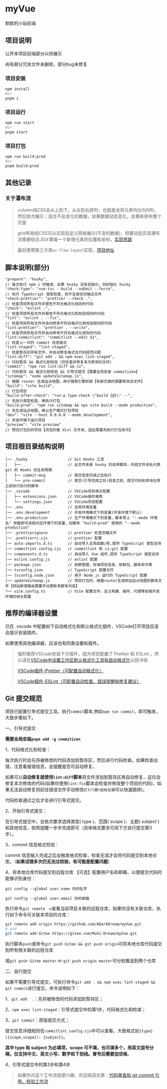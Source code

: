 # myVue

默默的小站前端

## 项目说明

公开本项目前端部分以供展示

尚有部分冗余文件未删除，部分bug未修复

### 项目安装

```sh
npm install
#or
pnpm i
```

### 项目运行

```sh
npm run start
#or
pnpm start
```

### 项目打包

```sh
npm run build:prod
#or
pnpm build:prod
```

## 其他记录

### 关于瀑布流

> column纯CSS会从上到下，从左到右排列，也就是会将元素均分为N列，然后依次展示；适合不会变化的数据，如果数据动态变化，会重新排布整个页面
>
> grid布局纯CSS可以实现自定义网格展示(不变的数据)，但要动态实现瀑布流需要结合JS计算每一个新增元素的位置和坐标，[实现思路](https://www.bilibili.com/video/BV1dt421L7a7/?share_source=copy_web&vd_source=4a848b0771dedcff278c8618837fdf90)
>
> 最后使用第三方库`wc-flow-layout`实现，[项目地址](https://www.npmjs.com/package/wc-flow-layout)
>

## 脚本说明(部分)

```text
"prepare": "husky",                                                     // 每次执行 npm i 时触发，如果 husky 没有初始化，则初始化 husky
"check:type": "vue-tsc --build --noEmit --force",                       // 执行 TypeScript 类型检查，但不生成任何输出文件
"check:prettier": "prettier --check .",                                 // 检查项目所有文件并报告不符合格式化规则的代码
"check": "eslint .",                                                    // 检查项目所有文件并报告不符合格式化和校验规则的代码
"lint": "eslint . --fix",                                               // 检查项目所有文件并自动修改不符合格式化和校验规则的代码
"lint:prettier": "prettier . --write",                                  // 检查项目所有文件并自动修改不符合格式化规则的代码
"lint:commitlint": "commitlint --edit $1",                              // 检查上一次的 commit 信息格式
"lint-staged": "lint-staged",                                           // 检查暂存区所有文件，并自动修复格式及代码规范问题
"lint:diff": "git add . && npm exec lint-staged",                       // 代码暂存 && 格式化和校验（仅检查并修复本次修改的文件）
"commit": "npm run lint:diff && cz",                                    // 代码暂存 && 格式化和校验 && 引导式提交【需要全局安装 commitizen】
"sitemap": "node updateSitemap.js",                                     // 根据 router 生成站点地图，用于搜索引擎抓取【有新页面时需要修改该文件】
"build": "vite build",                                                  // 打包项目
"build-after-check": "run-p type-check \"build {@}\" --",               // 先执行类型检查，再执行打包
"build:prod": "npm run sitemap && npx vite build --mode production",    // 先生成站点地图，再以生产模式打包项目
"dev": "vite --host 0.0.0.0 --mode development",                        // 开发环境下运行项目
"preview": "vite preview"                                               // 预览打包后的项目【浏览的是 dist 文件夹，因此需要先执行打包命令】

```

## 项目根目录结构说明

```text
│── .husky                  // Git Hooks 工具
│   ├── _                   // 此文件夹是 husky 的自带脚本，内部文件命名代表 git 的 Hooks 的生命周期
│   ├── commit-msg          // 提交信息完成之后执行
│   └── pre-commit          // 提交(引导完成之后)信息之前，提交代码到本地仓库之前执行执行的脚本
│── .vscode                 // VSCode项目相关配置
│   ├── extensions.json     // VSCode插件推荐
│   └── settings.json       // VSCode项目配置
│── .env                    // 全局环境变量
│── .env.development        // 开发环境模式下的变量(开发环境下默认)
│── .env.production         // 生产环境模式下的变量，脚本带上 "--mode 环境名" 参数即可读取对应环境下的变量，如脚本 "build:prod" 使用的 "--mode production"
│── .prettierignore         // prettier 检查忽略文件
│── .prettierrc.cjs         // prettier 配置
│── auto-imports.d.ts       // 自动导入全局函数/库,提供 TypeScript 类型支持
│── commitlint.config.cjs   // commitlint 和 cz-git 配置
│── components.d.ts         // 自动导入 Vue 组件,提供 TypeScript 类型支持
│── eslint.config.js        // eslint 配置
│── package.json            // 依赖管理，存储项目信息、依赖包、脚本命令等
│── tsconfig.json           // TypeScript 配置文件
│── tsconfig.node.json      // 用于 Node.js 运行的 TypeScript 配置
│── updateSitemap.js        // 项目打包时，根据router生成网站站点地图的脚本文件【网站新增路由需要手动更新本脚本内容】
└── vite.config.ts          // Vite 配置文件，定义构建、插件、代理等前端开发环境的相关配置
```

## 推荐的编译器设置

已在 .vscode 中配置如下自动格式化和默认格式化插件，VSCode打开项目应该会提示安装插件。

如果使用其他编译器，应该也有同类设置和插件。

>强烈推荐VSCode安装下方插件，因为项目配置了 Prettier 和 ESLint ，所以请在[VSCode中设置工作区默认格式化工具和自动格式化](https://cloud.tencent.com.cn/developer/information/%E5%A6%82%E4%BD%95%E5%9C%A8vscode%E4%B8%AD%E4%BF%AE%E6%94%B9%E8%87%AA%E5%8A%A8%E6%A0%BC%E5%BC%8F%E5%8C%96%E8%A7%84%E5%88%99%EF%BC%9F)以防冲突
>
>[VSCode插件-Prettier（可配置自动格式化）](https://marketplace.visualstudio.com/items?itemName=esbenp.prettier-vscode)
>
>[VSCode插件-ESLint（可配置自动检查、错误提醒和修复建议）](https://marketplace.visualstudio.com/items?itemName=dbaeumer.vscode-eslint)
>

## Git 提交规范

项目已配置引导式提交工具，执行`commit`脚本,例如`npm run commit`，即可触发，大致步骤如下。

一、引导式提交

**需要全局安装`pnpm add -g commitizen`**

1、代码格式化和检查：

每次执行时会先将被修改的代码添加到暂存区，然后进行代码检查。如果检查出错，注意看报错信息，会提醒是否可自动修复。

如果可以**自动修复就使用`lint:diff`脚本**将文件添加到暂存区再自动修复，这仅会修复本次修改的代码(如果你使用`lint:fix`脚本会检查并修改整个项目的代码)，如果无法自动修复则前往错误文件手动修改(`Ctrl键+鼠标左键`可以快速跳转)。

代码检查通过之后才会进行引导式提交。

2、开始引导式提交：

在引导式提交中，会依次要求选择类型( type )、范围( scope )、主题( subject )和其他信息，依照提醒一步步完成即可（具体格式要求可阅下方自行提交第3步）。

3、commit 信息格式校验：

commit 信息输入完成之后会触发格式检查，检查无误才会将代码提交到本地仓库。（**如果试错多次仍无法过校验，有可能是配置问题**）

4、将本地仓库代码提交到远程仓库
【可选】配置用户名和邮箱，以便提交代码时能够识别身份：

`git config --global user.name 你的名字`

`git config --global user.email 你的邮箱`

执行命令`git remote -v`查看当前项目关联的远程仓库，如果你没有关联仓库，执行如下命令可关联本项目的仓库：

``` bash
git remote add origin https://github.com/ADarkDream/myVue.git
# and
git remote add Gitee https://gitee.com/MuXi-Dream/myVue.git
```

执行脚本`push`或命令`git push Gitee && git push origin`可将本地仓库代码提交到所有相关联的远程仓库

或`git push Gitee master` or `git push origin master`可分别推送到两个仓库

二、自行提交

如果不需要引导式提交，可执行命令`git add . && npm exec lint-staged && git commit`进行提交，命令说明如下：

1、`git add  .`：先将被修改的代码添加到暂存区；

2、`npm exec lint-staged`：引导式提交中的第1步，代码格式化和检查；

3、`git commit`：原版提交方式；

提交信息详细规则在`commitlint.config.cjs`中可以查看，大致格式如`{type}({scope,scope}): {subject}`。

**其中 type 和 subject 为必填项，scope 可不填，也可填多个，用英文逗号分隔，仅支持中文、英文小写、数字和下划线。冒号后需要加空格**。

4、引导式提交中的第3步和第4步

>如果你对这个工作流程感兴趣，欢迎阅读文章：[代码审查和 git commit 引导、校验工作流](https://mp.weixin.qq.com/s/ta7lt3-BZvkLyjyLW934BA)
